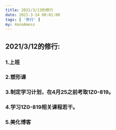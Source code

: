 ```yaml
---
title: 2021/3/13的修行
date: 2021-3-14 00:01:00
tags: [ '修行' ]
my: XenoAmess
---
```


## 2021/3/12的修行:

### 1.上班

### 2.塑形课

### 3.制定学习计划，在4月25之前考取1Z0-819。

### 4.学习1Z0-819相关课程若干。

### 5.美化博客
